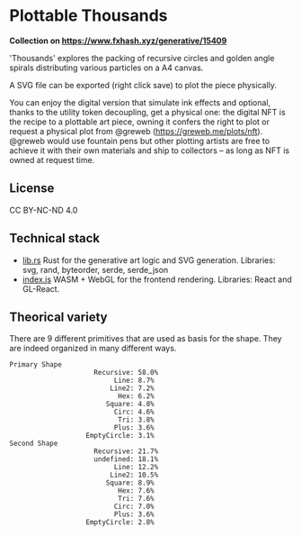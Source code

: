 # Plottable Thousands

**Collection on https://www.fxhash.xyz/generative/15409**

'Thousands' explores the packing of recursive circles and golden angle spirals distributing various particles on a A4 canvas.

A SVG file can be exported (right click save) to plot the piece physically.

You can enjoy the digital version that simulate ink effects and optional, thanks to the utility token decoupling, get a physical one: the digital NFT is the recipe to a plottable art piece, owning it confers the right to plot or request a physical plot from @greweb (https://greweb.me/plots/nft). @greweb would use fountain pens but other plotting artists are free to achieve it with their own materials and ship to collectors – as long as NFT is owned at request time.

## License

CC BY-NC-ND 4.0

## Technical stack

- [lib.rs](./rust/src/lib.rs) Rust for the generative art logic and SVG generation. Libraries: svg, rand, byteorder, serde, serde_json
- [index.js](./index.js) WASM + WebGL for the frontend rendering. Libraries: React and GL-React.

## Theorical variety

There are 9 different primitives that are used as basis for the shape. They are indeed organized in many different ways.

```
Primary Shape
                     Recursive: 58.0%
                          Line: 8.7%
                         Line2: 7.2%
                           Hex: 6.2%
                        Square: 4.8%
                          Circ: 4.6%
                           Tri: 3.8%
                          Plus: 3.6%
                   EmptyCircle: 3.1%
Second Shape
                     Recursive: 21.7%
                     undefined: 18.1%
                          Line: 12.2%
                         Line2: 10.5%
                        Square: 8.9%
                           Hex: 7.6%
                           Tri: 7.6%
                          Circ: 7.0%
                          Plus: 3.6%
                   EmptyCircle: 2.8%
```
